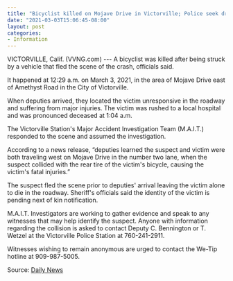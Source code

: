 ```yaml
---
title: "Bicyclist killed on Mojave Drive in Victorville; Police seek driver"
date: "2021-03-03T15:06:45-08:00"
layout: post
categories:
- Information
---
```


VICTORVILLE, Calif. (VVNG.com) --- A bicyclist was killed after being struck by a vehicle that fled the scene of the crash, officials said.

It happened at 12:29 a.m. on March 3, 2021, in the area of Mojave Drive east of Amethyst Road in the City of Victorville.

When deputies arrived, they located the victim unresponsive in the roadway and suffering from major injuries. The victim was rushed to a local hospital and was pronounced deceased at 1:04 a.m.

The Victorville Station's Major Accident Investigation Team (M.A.I.T.) responded to the scene and assumed the investigation.

According to a news release, “deputies learned the suspect and victim were both traveling west on Mojave Drive in the number two lane, when the suspect collided with the rear tire of the victim's bicycle, causing the victim's fatal injuries.”

The suspect fled the scene prior to deputies' arrival leaving the victim alone to die in the roadway. Sheriff's officials said the identity of the victim is pending next of kin notification.

M.A.I.T. Investigators are working to gather evidence and speak to any witnesses that may help identify the suspect. Anyone with information regarding the collision is asked to contact Deputy C. Bennington or T. Wetzel at the Victorville Police Station at 760-241-2911.

Witnesses wishing to remain anonymous are urged to contact the We-Tip hotline at 909-987-5005.

Source: [Daily News](https://www.vvng.com/bicyclist-killed-on-mojave-drive-in-victorville-police-seek-driver/?utm_source=VVNG+Newsletter&utm_campaign=eb4d30c66f-RSS_EMAIL_CAMPAIGN&utm_medium=email&utm_term=0_f396826d4a-eb4d30c66f-167415565&ct=t(RSS_EMAIL_CAMPAIGN))